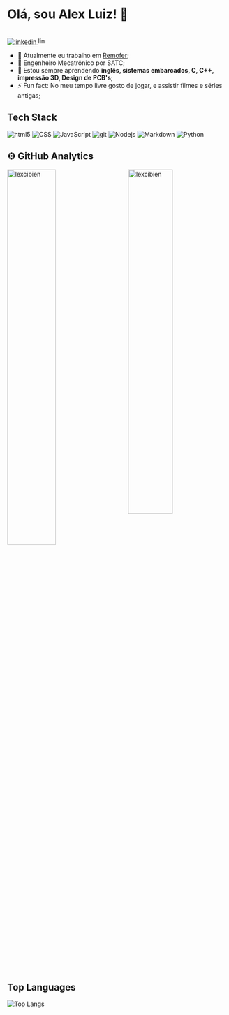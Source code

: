 # Olá, sou Alex Luiz! 🤙

<br>

 <div>
  <a href="https://linkedin.com/in/lexcibien" target="_blank">
    <img alt="linkedin" src="https://img.shields.io/badge/-lexcibien-05122A?style=flat-square"/>
    <img height="16px" alt="linkedin" src="https://static-00.iconduck.com/assets.00/linkedin-original-icon-2048x2048-qxqca2vi.png"/>
  </a> 
</div>


- 🔭 Atualmente eu trabalho em [Remofer](https://www.remoferdobrasil.com.br/);
- 🏫 Engenheiro Mecatrônico por SATC;
- 🌱 Estou sempre aprendendo **inglês, sistemas embarcados, C, C++, impressão 3D, Design de PCB's**;
- ⚡ Fun fact: No meu tempo livre gosto de jogar, e assistir filmes e séries antigas;

## Tech Stack

<p>
  <img alt="html5" src="https://img.shields.io/badge/-HTML5-E34F26?style=flat-square&logo=html5&logoColor=white" />
  <img alt="CSS" src="https://img.shields.io/badge/CSS%20-%231572B6.svg?style=flat-square&logo=css3&logoColor=white" />
  <img alt="JavaScript" src="https://img.shields.io/badge/JavaScript%20-%23F7DF1E.svg?style=flat-square&logo=javascript&logoColor=black" />
  <img alt="git" src="https://img.shields.io/badge/-Git-F05032?style=flat-square&logo=git&logoColor=white" />
  <img alt="Nodejs" src="https://img.shields.io/badge/-Nodejs-43853d?style=flat-square&logo=Node.js&logoColor=white" />
  <img alt="Markdown" src="https://img.shields.io/badge/Markdown-%23000000.svg?style=flat-square&logo=markdown&logoColor=white" />
  <img alt="Python" src="https://img.shields.io/badge/Python%20-%2314354C.svg?style=flat-square&logo=python&logoColor=white" />
</p>

## ⚙️ GitHub Analytics

 <img src="https://github-readme-stats.vercel.app/api?username=lexcibien&show_icons=true&theme=merko" alt="lexcibien" width="45%" align="right"/>
 <img src="https://github-readme-streak-stats.herokuapp.com/?user=lexcibien&theme=dark" alt="lexcibien" width="47%" />

## Top Languages
  
![Top Langs](https://github-readme-stats.vercel.app/api/top-langs/?username=lexcibien&layout=compact&theme=merko&hide_border=true)
